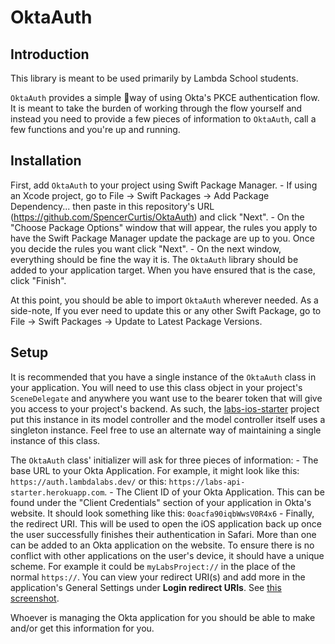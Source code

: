 # OktaAuth

## Introduction 

This library is meant to be used primarily by Lambda School students. 

`OktaAuth` provides a simple way of using Okta's PKCE authentication flow. It is meant to take the burden of working through the flow yourself and instead you need to provide a few pieces of information to `OktaAuth`, call a few functions and you're up and running.

## Installation

First, add `OktaAuth` to your project using Swift Package Manager. 
	- If using an Xcode project, go to File -> Swift Packages -> Add Package Dependency... then paste in this repository's URL (https://github.com/SpencerCurtis/OktaAuth) and click "Next". 
	- On the "Choose Package Options" window that will appear, the rules you apply to have the Swift Package Manager update the package are up to you. Once you decide the rules you want click "Next".
	- On the next window, everything should be fine the way it is. The `OktaAuth` library should be added to your application target. When you have ensured that is the case, click "Finish".

At this point, you should be able to import `OktaAuth` wherever needed. As a side-note, If you ever need to update this or any other Swift Package, go to File -> Swift Packages -> Update to Latest Package Versions.

## Setup

It is recommended that you have a single instance of the `OktaAuth` class in your application. You will need to use this class object in your project's `SceneDelegate` and anywhere you want use to the bearer token that will give you access to your project's backend. As such, the [labs-ios-starter](https://github.com/Lambda-School-Labs/labs-ios-starter) project put this instance in its model controller and the model controller itself uses a singleton instance. Feel free to use an alternate way of maintaining a single instance of this class. 

The `OktaAuth` class' initializer will ask for three pieces of information:
	- The base URL to your Okta Application. For example, it might look like this: `https://auth.lambdalabs.dev/` or this: `https://labs-api-starter.herokuapp.com`.
	- The Client ID of your Okta Application. This can be found under the "Client Credentials" section of your application in Okta's website. It should look something like this: `0oacfa90iqbWwsV0R4x6`
	- Finally, the redirect URI. This will be used to open the iOS application back up once the user successfully finishes their authentication in Safari. More than one can be added to an Okta application on the website. To ensure there is no conflict with other applications on the user's device, it should have a unique scheme. For example it could be `myLabsProject://` in the place of the normal `https://`. You can view your redirect URI(s) and add more in the application's General Settings under __Login redirect URIs__. See [this screenshot](https://tk-assets.lambdaschool.com/276caf96-fcd4-4ccc-80af-bb3ec46f9f0f_ScreenShot2020-07-16at4.38.27PM.png).

Whoever is managing the Okta application for you should be able to make and/or get this information for you. 
